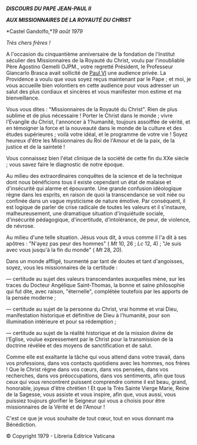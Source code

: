 ***DISCOURS DU PAPE JEAN-PAUL II***

***AUX MISSIONNAIRES DE LA ROYAUTÉ DU CHRIST***

*Castel Gandolfo,**19 août 1979*

*Très chers frères !*

A l'occasion du cinquantième anniversaire de la fondation de l'Institut séculier des Missionnaires de la Royauté du Christ, voulu par l'inoubliable Père Agostino Gemelli OJPM., votre regretté Président, le Professeur Giancarlo Brasca avait sollicité de [Paul VI](http://www.vatican.va/holy_father/paul_vi/index_fr.htm) une audience privée. La Providence a voulu que vous soyez reçus maintenant par le Pape ; et moi, je vous accueille bien volontiers en cette audience pour vous adresser un salut des plus cordiaux et sincères et vous manifester mon estime et ma bienveillance.

Vous vous dites : "Missionnaires de la Royauté du Christ". Rien de plus sublime et de plus nécessaire ! Porter le Christ dans le monde ; vivre l'Evangile du Christ, l'annoncer à 1'humanité, toujours assoiffée de vérité, et en témoigner la force et la nouveauté dans le monde de la culture et des études supérieures ; voilà votre idéal, et le programme de votre vie ! Soyez heureux d'être les Missionnaires du Roi de l'Amour et de la paix, de la justice et de la sainteté !

Vous connaissez bien l'état clinique de la société de cette fin du XXe siècle ; vous savez faire le diagnostic de notre époque.

Au milieu des extraordinaires conquêtes de la science et de la technique dont nous bénéficions tous il existe cependant un état de malaise et d'insécurité qui alarme et épouvante. Une grande confusion idéologique règne dans les esprits, en raison de quoi la transcendance se voit niée ou confinée dans un vague mysticisme de nature émotive. Par conséquent, il est logique de parler de crise radicale de toutes les valeurs et il s'instaure, malheureusement, une dramatique situation d'inquiétude sociale, d'insécurité pédagogique, d'incertitude, d'intolérance, de peur, de violence, de névrose.

Au milieu d'une telle situation. Jésus vous dit, à vous comme il l'a dit à ses apôtres : "N'ayez pas peur des hommes" ( *Mt* 10, 26 ; *Lc* 12, 4) ; "Je suis avec vous jusqu'à la fin du monde" ( *Mt* 28, 20).

Dans un monde affligé, tourmenté par tant de doutes et tant d'angoisses, soyez, vous les missionnaires de la certitude :

— certitude au sujet des valeurs transcendantes auxquelles mène, sur les traces du Docteur Angélique Saint-Thomas, la bonne et saine philosophie qui fut dite, avec raison, "éternelle", complétée toutefois par les apports de la pensée moderne ;

— certitude au sujet de la personne du Christ, vrai homme et vrai Dieu, manifestation historique et définitive de Dieu à l'humanité, pour son illumination intérieure et pour sa rédemption ;

— certitude au sujet de la réalité historique et de la mission divine de l'Eglise, voulue expressement par le Christ pour la transmission de la doctrine révélée et des moyens de sanctification et de salut.

Comme elle est exaltante la tâche qui vous attend dans votre travail, dans vos professions, dans vos contacts quotidiens avec les hommes, nos frères ! Que le Christ règne dans vos cœurs, dans vos pensées, dans vos recherches, dans vos préoccupations, dans vos sentiments, afin que tous ceux qui vous rencontrent puissent comprendre comme il est beau, grand, honorable, joyeux d'être chrétien ! Et que la Très Sainte Vierge Marie, Reine de la Sagesse, vous assiste et vous inspire, afin que, vous aussi, vous puissiez toujours glorifier le Seigneur qui vous a choisis pour être missionnaires de la Vérité et de l'Amour !

C'est ce que je vous souhaite de tout cœur, tout en vous donnant ma Bénédiction.

© Copyright 1979 - Libreria Editrice Vaticana